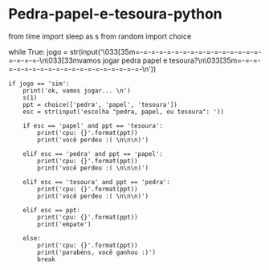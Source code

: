 # Pedra-papel-e-tesoura-python

from time import sleep as s
from random import choice 

while True:
    jogo = str(input('\033[35m=-=-=-=-=-=-=-=-=-=-=-=-=-=-=-=-=-=-=-=-\n\033[33mvamos jogar pedra papel e tesoura?\n\033[35m=-=-=-=-=-=-=-=-=-=-=-=-=-=-=-=-=-=-=-=-\n'))

    if jogo == 'sim':
        print('ok, vamos jogar... \n')
        s(1)
        ppt = choice(['pedra', 'papel', 'tesoura'])
        esc = str(input('escolha "pedra, papel, ou tesoura": '))

        if esc == 'papel' and ppt == 'tesoura':
            print('cpu: {}'.format(ppt))
            print('você perdeu :( \n\n\n)')

        elif esc == 'pedra' and ppt == 'papel':
            print('cpu: {}'.format(ppt))
            print('você perdeu :( \n\n\n)')

        elif esc == 'tesoura' and ppt == 'pedra':
            print('cpu: {}'.format(ppt))
            print('você perdeu :( \n\n\n)')

        elif esc == ppt:
            print('cpu: {}'.format(ppt))
            print('empate')

        else:
            print('cpu: {}'.format(ppt))
            print('parabéns, você ganhou :)')
            break
